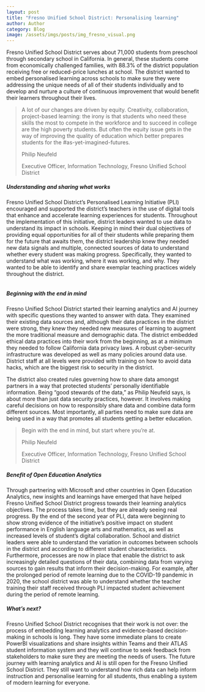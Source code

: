 ```yaml
---
layout: post
title: "Fresno Unified School District: Personalising learning" 
author: Author
category: Blog
image: /assets/imgs/posts/img_fresno_visual.png  
---
```


Fresno Unified School District serves about 71,000 students from preschool through secondary school in California. In general, these students come from economically challenged families, with 88.3%    of the district population receiving free or reduced-price lunches at school. The district wanted to embed personalised learning across schools to make sure they were addressing the unique needs of all of their students individually and to develop and nurture a culture of continuous improvement that would benefit their learners throughout their lives.

>A lot of our changes are driven by equity. Creativity, collaboration, project-based learning: the irony is that students who need these skills the most to compete in the workforce and to succeed in college are the high poverty students. But often the equity issue gets in the way of improving the quality of education which better prepares students for the #as-yet-imagined-futures. 
>
>Philip Neufeld 
>
>Executive Officer, Information Technology, Fresno Unified School District

##### Understanding and sharing what works 

Fresno Unified School District’s Personalised Learning Initiative (PLI) encouraged and supported the district’s teachers in the use of digital tools that enhance and accelerate learning experiences   for students. Throughout the implementation of this initiative, district leaders wanted to use data to understand its impact in schools. Keeping in mind their dual objectives of providing equal opportunities for all of their students while preparing them for the future that awaits them, the district leadership knew they needed new data signals and multiple, connected sources of data to understand whether every student was making progress. Specifically, they wanted to understand what was working, where it was working, and why. 
They wanted to be able to identify and share exemplar teaching practices widely throughout the district. 

<div class="container-wrapper text-center">
   <img src="{{ site.baseurl }}/assets/imgs/posts/img_fresno_visual.png" class="img-fluid w-100" alt="" />
</div>

##### Beginning with the end in mind
Fresno Unified School District started their learning analytics and AI journey with specific questions they wanted to answer with data. They examined their existing data sources and, although their data practices in the district were strong, they knew they needed new measures of learning to augment the more traditional measure and demographic data. 
The district embedded ethical data practices into their work from the beginning, as at a minimum they needed to follow California data privacy laws. A robust cyber-security infrastructure was developed as well as many policies around data use. District staff at all levels were provided with training on how to avoid data hacks, which are the biggest risk to security in the district.  

The district also created rules governing how to share data amongst partners in a way that protected students’ personally identifiable information.
Being “good stewards of the data,” as Philip Neufeld says, is about more than just data security practices, however. It involves making careful decisions on how to responsibly share data and combine data form different sources. Most importantly, all parties need to make sure data are being used in a way that promotes all students getting a better education.

>Begin with the end in mind, but start where you’re at.
>
>Philip Neufeld 
>
>Executive Officer, Information Technology, Fresno Unified School District


##### Benefit of Open Education Analytics

Through partnering with Microsoft and other countries in Open Education Analytics, new insights and learnings have emerged that have helped Fresno Unified School District progress towards their learning analytics objectives. The process takes time, but they are already seeing real progress. By the end of the second year of PLI, data were beginning to show strong evidence of the initiative’s positive impact on student performance in English language arts and mathematics, as well as increased levels of student’s digital collaboration. School and district leaders were able to understand the variation in outcomes between schools in the district and according to different student characteristics. 
Furthermore, processes are now in place that enable the district to ask increasingly detailed questions of their data, combining data from varying sources to gain results that inform their decision-making. For example, after the prolonged period of remote learning due to the COVID-19 pandemic in 2020, the school district was able to understand whether the teacher training their staff received through PLI impacted student achievement during the period of remote learning.

##### What’s next?

Fresno Unified School District recognises that their work is not over: the process of embedding learning analytics and evidence-based decision-making in schools is long. They have some immediate plans to create PowerBI visualizations and share insights within Teams and their ATLAS student information system and they will continue to seek feedback from stakeholders to make sure they are meeting the needs of users. 
The future journey with learning analytics and AI is still open for the Fresno Unified School District. They still want to understand how rich data can help inform instruction and personalise learning for all students, thus enabling a system of modern learning for everyone. 
 
